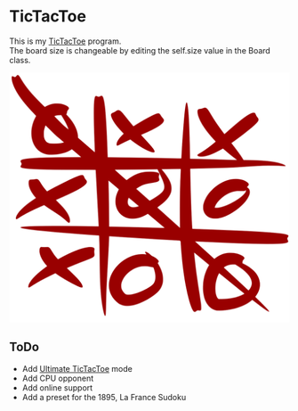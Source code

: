 # TicTacToe
This is my [TicTacToe](https://en.wikipedia.org/wiki/Tic-tac-toe) program.  
The board size is changeable by editing the self.size value in the Board class.


![TicTacToe Png](/01_Misc/TicTacToe.png)

## ToDo
- Add [Ultimate TicTacToe](https://en.wikipedia.org/wiki/Ultimate_tic-tac-toe) mode
- Add CPU opponent
- Add online support
- Add a preset for the 1895, La France Sudoku